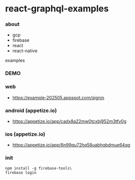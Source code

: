 # react-graphql-examples

### about

* gcp
* firebase
* react
* react-native

examples

### DEMO

### web

* https://example-202505.appspot.com/signin

### android (appetize.io)

* https://appetize.io/app/cadx8a22mw0tcxbj952m3tfv0g

### ios (appetize.io)

* https://appetize.io/app/6n99qu72hq58uabhqbdmue64qg

### init

```
npm install -g firebase-tools\
firebase login
```
